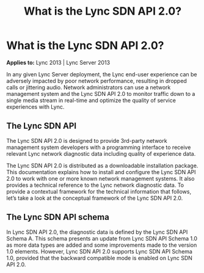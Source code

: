 ﻿---
title: What is the Lync SDN API 2.0?
TOCTitle: What is the Lync SDN API 2.0?
ms:assetid: fba44310-0618-4662-8117-44c3b1ebe57b
ms:mtpsurl: https://msdn.microsoft.com/en-us/library/Dn439292(v=office.15)
ms:contentKeyID: 57261028
ms.date: 07/24/2014
mtps_version: v=office.15
---

# What is the Lync SDN API 2.0?


**Applies to:** Lync 2013 | Lync Server 2013

In any given Lync Server deployment, the Lync end-user experience can be adversely impacted by poor network performance, resulting in dropped calls or jittering audio. Network administrators can use a network management system and the Lync SDN API 2.0 to monitor traffic down to a single media stream in real-time and optimize the quality of service experiences with Lync.

## The Lync SDN API

The Lync SDN API 2.0 is designed to provide 3rd-party network management system developers with a programming interface to receive relevant Lync network diagnostic data including quality of experience data.

The Lync SDN API 2.0 is distributed as a downloadable installation package. This documentation explains how to install and configure the Lync SDN API 2.0 to work with one or more known network management systems. It also provides a technical reference to the Lync network diagnostic data. To provide a contextual framework for the technical information that follows, let’s take a look at the conceptual framework of the Lync SDN API 2.0.

## The Lync SDN API schema

In Lync SDN API 2.0, the diagnostic data is defined by the Lync SDN API Schema A. This schema presents an update from Lync SDN API Schema 1.0 as more data types are added and some improvements made to the version 1.0 elements. However, Lync SDN API 2.0 supports Lync SDN API Schema 1.0, provided that the backward compatible mode is enabled on Lync SDN API 2.0.

